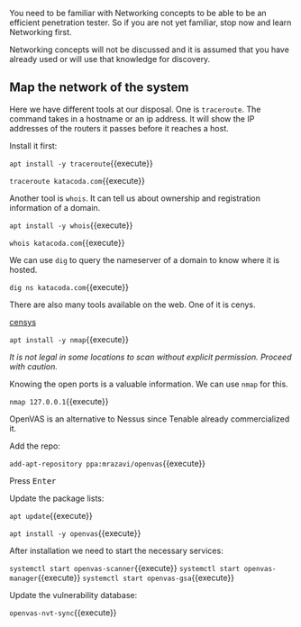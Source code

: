 You need to be familiar with Networking concepts to be able to be an efficient penetration tester. So if you are not yet familiar, stop now and learn Networking first.

Networking concepts will not be discussed and it is assumed that you have already used or will use that knowledge for discovery.

## Map the network of the system

Here we have different tools at our disposal. One is `traceroute`. The command takes in a hostname or an ip address. It will show the IP addresses of the routers it passes before it reaches a host.

Install it first:

`apt install -y traceroute`{{execute}}

`traceroute katacoda.com`{{execute}}

Another tool is `whois`. It can tell us about ownership and registration information of a domain.

`apt install -y whois`{{execute}}

`whois katacoda.com`{{execute}}

We can use `dig` to query the nameserver of a domain to know where it is hosted.

`dig ns katacoda.com`{{execute}}

There are also many tools available on the web. One of it is cenys.

[censys](https://censys.io/ipv4?q=katacoda.com)

`apt install -y nmap`{{execute}}

*It is not legal in some locations to scan without explicit permission. Proceed with caution.*

Knowing the open ports is a valuable information. We can use `nmap` for this.

`nmap 127.0.0.1`{{execute}}

OpenVAS is an alternative to Nessus since Tenable already commercialized it.

Add the repo:

`add-apt-repository ppa:mrazavi/openvas`{{execute}}

Press <kbd>Enter</kbd>

Update the package lists:

`apt update`{{execute}}

`apt install -y openvas`{{execute}}

After installation we need to start the necessary services:

`systemctl start openvas-scanner`{{execute}}
`systemctl start openvas-manager`{{execute}}
`systemctl start openvas-gsa`{{execute}}

Update the vulnerability database:

`openvas-nvt-sync`{{execute}}
